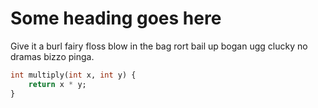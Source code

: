 
# Some heading goes here

Give it a burl fairy floss blow in the bag rort bail up bogan ugg clucky no dramas bizzo pinga.

```sql source.c:multiply(int,int)
int multiply(int x, int y) {
	return x * y;
}
```

